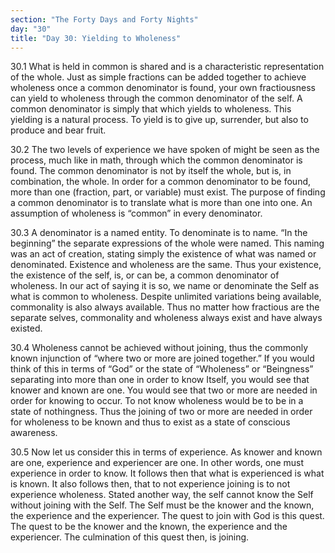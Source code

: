 ```yaml
---
section: "The Forty Days and Forty Nights"
day: "30"
title: "Day 30: Yielding to Wholeness"
---
```


30.1 What is held in common is shared and is a characteristic
representation of the whole. Just as simple fractions can be added
together to achieve wholeness once a common denominator is found, your
own fractiousness can yield to wholeness through the common denominator
of the self. A common denominator is simply that which yields to
wholeness. This yielding is a natural process. To yield is to give up,
surrender, but also to produce and bear fruit.

30.2 The two levels of experience we have spoken of might be seen as the
process, much like in math, through which the common denominator is
found. The common denominator is not by itself the whole, but is, in
combination, the whole. In order for a common denominator to be found,
more than one (fraction, part, or variable) must exist. The purpose of
finding a common denominator is to translate what is more than one into
one. An assumption of wholeness is “common” in every denominator.

30.3 A denominator is a named entity. To denominate is to name. “In the
beginning” the separate expressions of the whole were named. This naming
was an act of creation, stating simply the existence of what was named
or denominated. Existence and wholeness are the same. Thus your
existence, the existence of the self, is, or can be, a common
denominator of wholeness. In our act of saying it is so, we name or
denominate the Self as what is common to wholeness. Despite unlimited
variations being available, commonality is also always available. Thus
no matter how fractious are the separate selves, commonality and
wholeness always exist and have always existed.

30.4 Wholeness cannot be achieved without joining, thus the commonly
known injunction of “where two or more are joined together.” If you
would think of this in terms of “God” or the state of “Wholeness” or
“Beingness” separating into more than one in order to know Itself, you
would see that knower and known are one. You would see that two or more
are needed in order for knowing to occur. To not know wholeness would be
to be in a state of nothingness. Thus the joining of two or more are
needed in order for wholeness to be known and thus to exist as a state
of conscious awareness.

30.5 Now let us consider this in terms of experience. As knower and
known are one, experience and experiencer are one. In other words, one
must experience in order to know. It follows then that what is
experienced is what is known. It also follows then, that to not
experience joining is to not experience wholeness. Stated another way,
the self cannot know the Self without joining with the Self. The Self
must be the knower and the known, the experience and the experiencer.
The quest to join with God is this quest. The quest to be the knower and
the known, the experience and the experiencer. The culmination of this
quest then, is joining.


